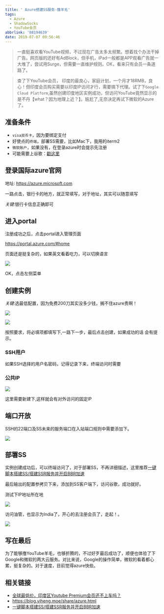 ```yaml
---
title: ' Azure搭建SS服务-撸羊毛'
tags:
  - Azure
  - ShadowSocks
  - YouTube会员
abbrlink: '88194639'
date: 2019-07-07 09:56:46
---
```

> 一直挺喜欢看YouTube视频，不过现在广告太多太频繁。想着找个办法干掉广告。网页版的还好有AdBlock，但手机，iPad一般都是APP观看广告就一大堆了，尝试用Surge，但需要一直维护规则。OK，看来只有会员一条道路了。

>查了下YouTube会员， 印度的最良心，家庭计划，一个月才18RMB，良心！但印度会员购买需要以印度IP访问才行，需要搞下代理。试了下`Google Cloud Platform`,虽然创建印度地区实例成功，但访问YouTube竟然显示的是不丹【what？因为地理上近？】。尴尬了,无奈决定再试下微软的Azure了。

## 准备条件
- `visa双币卡`，因为要绑定支付
- 好使点的`终端`，部署SS需要，比如Mac下，我用的iterm2
- `微软账户`，如果没有，在登录azure时会提示先注册
- 可能需要上谷歌：[戳这里](https://order.shadowsocks.website/aff.php?aff=27252)

## 登录国际azure官网

地址: https://azure.microsoft.com

一路点击，银行卡的地方，就正常填写，对于地址，其实可以随意填写

*关键*:银行卡信息正确即可


##  进入portal
注册成功之后，点击portal进入管理页面

https://portal.azure.com/#home

页面还是挺复杂的，如果英文看着吃力，可以切换语言

![](http://static.1991421.cn/2019-07-07-013433.png)

OK，点击左侧菜单

## 创建实例

*关键*:选最低配置，因为免费200刀其实没多少钱，搁不住azure贵啊！


![](http://static.1991421.cn/2019-07-07-013530.png)

![](http://static.1991421.cn/2019-07-07-013644.png)

按照要求，将必填项都填写下,一路下一步，最后点击创建，如果成功的话 会有提示。

### SSH用户
如果SSH选择的用户名密码，记得记录下来，终端访问时需要

### 公共IP

![](http://static.1991421.cn/2019-07-07-014608.png)

这里需要新建下,这样就会有对外访问的固定IP

## 端口开放
SSH的22端口及SS未来的服务端口在入站端口规则中需要添加下。

![](http://static.1991421.cn/2019-07-07-014309.png)

## 部署SS
实例创建成功后，可以终端访问了，对于部署SS，不再详细描述，这里推荐[一键脚本搭建SS/搭建SSR服务并开启BBR加速](https://suniceman.com/2019/04/10/install-shadowsocks-in-one-command/) 

最后输出的配置参拷贝下来，添加到SS客户端下，访问谷歌，成功就好。

测试下IP地址所在地

![](http://static.1991421.cn/2019-07-07-014947.png)

访问油管，也显示为India了，开心的去注册会员了，走起！。

![](http://static.1991421.cn/2019-07-07-015026.png)


## 写在最后
为了能够撸YouTube羊毛，也够折腾的，不过好歹最后成功了，顺便也体验了下Google和微软的两大云服务。对比来说，Google的操作简单，微软的看着都心累，挺复杂的。对于速度，目前觉得azure快些。


## 相关链接
- [全球最低价，印度区Youtube Premium会员还不上车吗？](https://zhuanlan.zhihu.com/p/62762581)
- https://blog.yiheng.moe/share/azure.html
- [一键脚本搭建SS/搭建SSR服务并开启BBR加速](https://suniceman.com/2019/04/10/install-shadowsocks-in-one-command/) 
